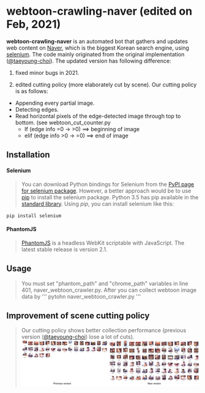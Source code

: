# webtoon-crawling-naver (edited on Feb, 2021)

  **webtoon-crawling-naver** is an automated bot that gathers and updates web content on [Naver](http://www.naver.com/), which is the biggest Korean search engine, using [selenium](http://selenium-python.readthedocs.io/). The code mainly originated from the original implementation ([@taeyoung-choi](https://www.github.com/taeyoung-choi/naver-crawler)).
   The updated version has following difference:
   
1. fixed minor bugs in 2021.

2. edited cutting policy (more elaborately cut by scene).
 Our cutting policy is as follows:
 * Appending every partial image.
 * Detecting edges.
 * Read horizontal pixels of the edge-detected image through top to bottom. (see webtoon_cut_counter.py
   * If (edge info =0 -> >0) ==> beginning of image
   * elif (edge info >0 -> =0) ==> end of image
 
## Installation

#### Selenium
>You can download Python bindings for Selenium from the [PyPI page for selenium package](https://pypi.python.org/pypi/selenium). However, a better approach would be to use [pip](https://pip.pypa.io/en/latest/installing/) to install the selenium package. Python 3.5 has pip available in the [standard library](https://docs.python.org/3.5/installing/index.html). Using *pip*, you can install selenium like this:
```
pip install selenium
```

#### PhantomJS
>[PhantomJS](http://phantomjs.org/download.html) is a headless WebKit scriptable with JavaScript. The latest stable release is version 2.1.


## Usage
>You must set "phantom_path" and "chrome_path" variables in line 401, naver_webtoon_crawler.py. After you can collect webtoon image data by
'''
pytohn naver_webtoon_crawler.py
'''


## Improvement of scene cutting policy
> Our cutting policy shows better collection performance (previous version ([@taeyoung-choi](https://www.github.com/taeyoung-choi/naver-crawler)) lose a lot of cuts).
![image](https://github.com/ckdghk77/naver-crawler/blob/master/fig/edited_cutting_policy.png)
